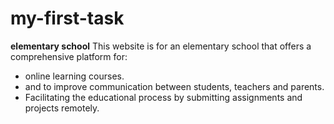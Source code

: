 # my-first-task
**elementary school**
This website is for an elementary school that offers a comprehensive platform for:
- online learning courses.
- and to improve communication between students, teachers and parents.
- Facilitating the educational process by submitting assignments and projects remotely.
